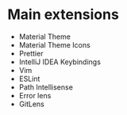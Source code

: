 # Main extensions

- Material Theme
- Material Theme Icons
- Prettier
- IntelliJ IDEA Keybindings
- Vim
- ESLint
- Path Intellisense
- Error lens
- GitLens

